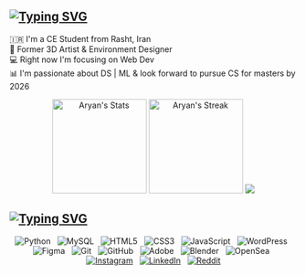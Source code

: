 <!--
[![header](./landscape.png)]()
-->
[![Typing SVG](https://readme-typing-svg.demolab.com?font=Fira+Code&size=30&duration=4000&pause=5000&color=1383F7&width=435&lines=Hi!+Aryan+here+%F0%9F%91%8B%F0%9F%8F%BC)](https://git.io/typing-svg)<br>
--
🇮🇷 I'm a CE Student from Rasht, Iran<br>🎨 Former 3D Artist & Environment Designer<br>💻 Right now I'm focusing on Web Dev<br>📊 I'm passionate about DS | ML & look forward to pursue CS for masters by 2026
<div align="center">
  <p>
    <img src="https://github-readme-stats.vercel.app/api?username=aryanshygun&theme=tokyonight&show_icons=true&hide_border=true&count_private=true&rank_icon=github&card_width=495px" alt="Aryan's Stats" height="165">
    <img src="https://github-readme-streak-stats.herokuapp.com/?user=aryanshygun&theme=tokyonight&hide_border=true&card_width=495px" alt="Aryan's Streak" height="165">
    <img src="https://github-readme-stats.vercel.app/api/top-langs/?username=aryanshygun&theme=tokyonight&show_icons=true&hide_border=true&count_private=true&card_width=840px&layout=compact">
  </p>
</div>

[![Typing SVG](https://readme-typing-svg.demolab.com?font=Fira+Code&size=30&duration=4000&pause=5000&color=1383F7&width=435&lines=Tech+Stack+%26+Socials%3A)](https://git.io/typing-svg)
--

<div align="center">
    <img alt="Python" src="https://img.shields.io/badge/python-3670A0?style=for-the-badge&logo=python&logoColor=ffdd54">
    &nbsp;
    <img alt="MySQL" src="https://img.shields.io/badge/mysql-4479A1.svg?style=for-the-badge&logo=mysql&logoColor=white">
    &nbsp;
    <img alt="HTML5" src="https://img.shields.io/badge/html5-%23E34F26.svg?style=for-the-badge&logo=html5&logoColor=white">
    &nbsp;
    <img alt="CSS3" src="https://img.shields.io/badge/css3-%231572B6.svg?style=for-the-badge&logo=css3&logoColor=white">
    &nbsp;
    <img alt="JavaScript" src="https://img.shields.io/badge/javascript-%23323330.svg?style=for-the-badge&logo=javascript&logoColor=%23F7DF1E">
    &nbsp;
    <img alt="WordPress" src="https://img.shields.io/badge/WordPress-%23117AC9.svg?style=for-the-badge&logo=WordPress&logoColor=white">
    &nbsp;
    <img alt="Figma" src="https://img.shields.io/badge/figma-%23F24E1E.svg?style=for-the-badge&logo=figma&logoColor=white">
    &nbsp;
    <img alt="Git" src="https://img.shields.io/badge/git-%23F05033.svg?style=for-the-badge&logo=git&logoColor=white">
    &nbsp;
    <img alt="GitHub" src="https://img.shields.io/badge/github-%23121011.svg?style=for-the-badge&logo=github&logoColor=white">
    &nbsp;
    <img alt="Adobe" src="https://img.shields.io/badge/adobe-%23FF0000.svg?style=for-the-badge&logo=adobe&logoColor=white">
    &nbsp;
    <img alt="Blender" src="https://img.shields.io/badge/blender-%23F5792A.svg?style=for-the-badge&logo=blender&logoColor=white">
    &nbsp;
    <img alt="OpenSea" src="https://img.shields.io/badge/OpenSea-%232081E2.svg?style=for-the-badge&logo=opensea&logoColor=white">
    &nbsp;
    <a href="https://instagram.com/ryxnole">
        <img alt="Instagram" src="https://img.shields.io/badge/Instagram-%23E4405F.svg?style=for-the-badge&logo=Instagram&logoColor=white"></a>
    &nbsp;
    <a href="https://linkedin.com/in/amirshygun">
        <img alt="LinkedIn" src="https://img.shields.io/badge/LinkedIn-%230077B5.svg?style=for-the-badge&logo=linkedin&logoColor=white"></a>
    &nbsp;
    <a href="https://reddit.com/user/Ryxnole">
        <img alt="Reddit" src="https://img.shields.io/badge/Reddit-%23FF4500.svg?style=for-the-badge&logo=Reddit&logoColor=white"></a>
</div>


<!-- Proudly created with GPRM ( https://gprm.itsvg.in ) -->
<!--
<div align="center">
  <a href="https://github.com/aryanshygun/WebLab">
    <img align="center" src="https://github-readme-stats.vercel.app/api/pin/?username=aryanshygun&repo=WebLab&theme=tokyonight&hide_border=true" />
  </a>
  <a href="https://github.com/aryanshygun/MFT-WebDesign">
    <img align="center" src="https://github-readme-stats.vercel.app/api/pin/?username=aryanshygun&repo=MFT-WebDesign&theme=tokyonight&hide_border=true" />
  </a>
</div>

-->
